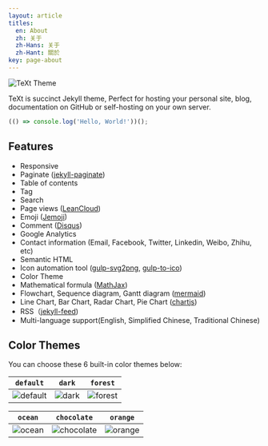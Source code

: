 ```yaml
---
layout: article
titles:
  en: About
  zh: 关于
  zh-Hans: 关于
  zh-Hant: 關於
key: page-about
---
```


![TeXt Theme](https://raw.githubusercontent.com/kitian616/jekyll-TeXt-theme/master/screenshots/TeXt-home.png)

TeXt is succinct Jekyll theme, Perfect for hosting your personal site, blog, documentation on GitHub or self-hosting on your own server.

```javascript
(() => console.log('Hello, World!'))();
```

## Features

- Responsive
- Paginate ([jekyll-paginate](https://github.com/jekyll/jekyll-paginate))
- Table of contents
- Tag
- Search
- Page views ([LeanCloud](https://leancloud.cn/))
- Emoji ([Jemoji](https://github.com/jekyll/jemoji))
- Comment ([Disqus](https://disqus.com/))
- Google Analytics
- Contact information (Email, Facebook, Twitter, Linkedin, Weibo, Zhihu, etc)
- Semantic HTML
- Icon automation tool ([gulp-svg2png](https://www.npmjs.com/package/gulp-svg2png), [gulp-to-ico](https://www.npmjs.com/package/gulp-to-ico))
- Color Theme
- Mathematical formula ([MathJax](https://www.mathjax.org/))
- Flowchart, Sequence diagram, Gantt diagram ([mermaid](https://mermaidjs.github.io/))
- Line Chart, Bar Chart, Radar Chart, Pie Chart ([chartjs](http://www.chartjs.org/))
- RSS（[jekyll-feed](https://github.com/jekyll/jekyll-feed))
- Multi-language support(English, Simplified Chinese, Traditional Chinese)

## Color Themes

You can choose these 6 built-in color themes below:

| `default` | `dark` | `forest` |
| --- |  --- | --- |
| ![default](https://raw.githubusercontent.com/kitian616/jekyll-TeXt-theme/master/screenshots/colors_default.png) | ![dark](https://raw.githubusercontent.com/kitian616/jekyll-TeXt-theme/master/screenshots/colors_dark.png) | ![forest](https://raw.githubusercontent.com/kitian616/jekyll-TeXt-theme/master/screenshots/colors_forest.png) |

| `ocean` | `chocolate` | `orange` |
| --- |  --- | --- |
| ![ocean](https://raw.githubusercontent.com/kitian616/jekyll-TeXt-theme/master/screenshots/colors_ocean.png) | ![chocolate](https://raw.githubusercontent.com/kitian616/jekyll-TeXt-theme/master/screenshots/colors_chocolate.png) | ![orange](https://raw.githubusercontent.com/kitian616/jekyll-TeXt-theme/master/screenshots/colors_orange.png) |